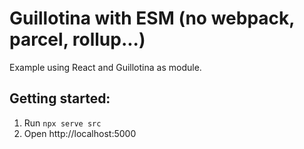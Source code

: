 # Guillotina with ESM (no webpack, parcel, rollup...)

Example using React and Guillotina as module.

## Getting started:

1. Run `npx serve src`
2. Open http://localhost:5000